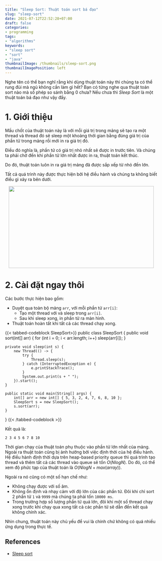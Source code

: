 ```yaml
---
title: "Sleep Sort: Thuật toán sort bá đạo"
slug: "sleep-sort"
date: 2021-07-12T22:52:28+07:00
draft: false
categories:
- programming
tags:
- "algorithms"
keywords:
- "sleep sort"
- "sort"
- "java"
thumbnailImage: /thumbnails/sleep-sort.png
thumbnailImagePosition: left
---
```


Nghe tên có thể bạn nghĩ rằng khi dùng thuật toán này thì chúng ta có thể rung đùi mà ngủ không cần làm gì hết? Bạn có từng nghe qua thuật toán sort nào mà số phép so sánh bằng 0 chưa? Nếu chưa thì *Sleep Sort* là một thuật toán bá đạo như vậy đấy. 

<!--more-->

<!--toc-->

# 1. Giới thiệu

Mấu chốt của thuật toán này là với mỗi giá trị trong mảng sẽ tạo ra một thread và thread đó sẽ sleep một khoảng thời gian bằng đúng giá trị của phần tử trong mảng rồi mới in ra giá trị đó. 

Điều đó nghĩa là, phần tử có giá trị nhỏ nhất sẽ được in trước tiên. Và chúng ta phải chờ đến khi phần tử lớn nhất được in ra, thuật toán kết thúc.

Do đó, thuật toán luôn in ra giá trị mảng đã được sắp xếp từ nhỏ đến lớn.

Tất cả quá trình này được thực hiện bởi hệ điều hành và chúng ta không biết điều gì xảy ra bên dưới.

<p style="text-align:center"><img style="display:inline-block" src="https://media.giphy.com/media/XHqLWPZtKNCN0Np2Gx/source.gif" width="480" height="270" /></p>

# 2. Cài đặt ngay thôi

Các bước thực hiện bao gồm:

- Duyệt qua toàn bộ mảng `arr`, với mỗi phần tử `arr[i]`:
    - Tạo một thread với và sleep trong `arr[i]`.
    - Sau khi sleep xong, in phần tử ra màn hình.
- Thuật toán hoàn tất khi tất cả các thread chạy xong.

{{< tabbed-codeblock SleepSort>}}
    <!-- tab java -->
public class SleepSort {
    public void sort(int[] arr) {
        for (int i = 0; i < arr.length; i++)
            sleep(arr[i]);
    }

    private void sleep(int s) {
        new Thread(() -> {
            try {
                Thread.sleep(s);
            } catch (InterruptedException e) {
                e.printStackTrace();
            }
            System.out.print(s + " ");
        }).start();
    }

    public static void main(String[] args) {
        int[] arr = new int[] { 5, 3, 2, 4, 7, 6, 8, 10 };
        SleepSort s = new SleepSort();
        s.sort(arr);
    }
}
    <!-- endtab -->
{{< /tabbed-codeblock >}}

Kết quả là:

```
2 3 4 5 6 7 8 10 
```

Thời gian chạy của thuật toán phụ thuộc vào phần tử lớn nhất của mảng. Ngoài ra thuật toán cũng bị ảnh hưởng bởi việc định thời của hệ điều hành. Hệ điều hành định thời dựa trên heap-based priority queue thì quá trình tạo thread và thêm tất cả các thread vào queue sẽ tốn $O(NlogN)$. Do đó, có thể xem độ phức tạp của thuật toán là $O(NlogN + max(array))$.

Ngoài ra nó cũng có một số hạn chế như:

- Không chạy được với số âm.
- Không ổn định và nhạy cảm với độ lớn của các phần tử. Đôi khi chỉ sort 2 phần tử `1` và `9999` mà chúng ta phải tốn `10000 ms`.
- Trong trường hợp số lượng phần tử quá lớn, đôi khi một số thread chạy xong trước khi chạy qua xong tất cả các phần tử sẽ dẫn đến kết quả không chính xác.

Nhìn chung, thuật toán này chủ yếu để vui là chính chứ không có quá nhiều ứng dụng trong thực tế.

## References

- [Sleep sort](https://iq.opengenus.org/sleep-sort/)


